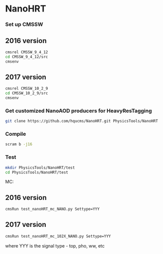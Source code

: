 # NanoHRT

### Set up CMSSW

## 2016 version
```bash
cmsrel CMSSW_9_4_12
cd CMSSW_9_4_12/src
cmsenv
```
## 2017 version
```bash
cmsrel CMSSW_10_2_9
cd CMSSW_10_2_9/src
cmsenv
```

### Get customized NanoAOD producers for HeavyResTagging

```bash
git clone https://github.com/hqucms/NanoHRT.git PhysicsTools/NanoHRT
```

### Compile

```bash
scram b -j16
```

### Test

```bash
mkdir PhysicsTools/NanoHRT/test
cd PhysicsTools/NanoHRT/test
```

MC:
## 2016 version
```bash
cmsRun test_nanoHRT_mc_NANO.py Settype=YYY
```
## 2017 version
```bash
cmsRun test_nanoHRT_mc_102X_NANO.py Settype=YYY
```

where YYY is the signal type - top, pho, ww, etc
